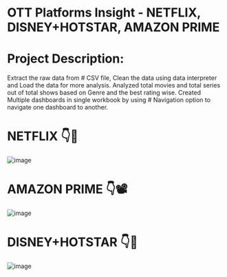 # OTT Platforms Insight - NETFLIX, DISNEY+HOTSTAR, AMAZON PRIME

# Project Description:
  
  Extract the raw data from # CSV file, Clean the data using data interpreter and Load the data for more analysis.
  Analyzed total movies and total series out of total shows based on Genre and the best rating wise.
  Created Multiple dashboards in single workbook by using # Navigation option to navigate one dashboard to another.
  
 # NETFLIX 👇🎥
  
  ![image](https://github.com/Meenaharshini/OTT-Platforms-Insights-Tableau/assets/108173891/a16c4ea8-891a-4288-be47-3711f8f4599a)
  
 # AMAZON PRIME 👇📽️
 
 ![image](https://github.com/Meenaharshini/OTT-Platforms-Insights-Tableau/assets/108173891/7140d27b-98d4-42aa-ac4b-9498cfa2f5fd)

 # DISNEY+HOTSTAR 👇🎦
 
 ![image](https://github.com/Meenaharshini/OTT-Platforms-Insights-Tableau/assets/108173891/b5d66402-086a-4182-a802-b04c33a847a2)
